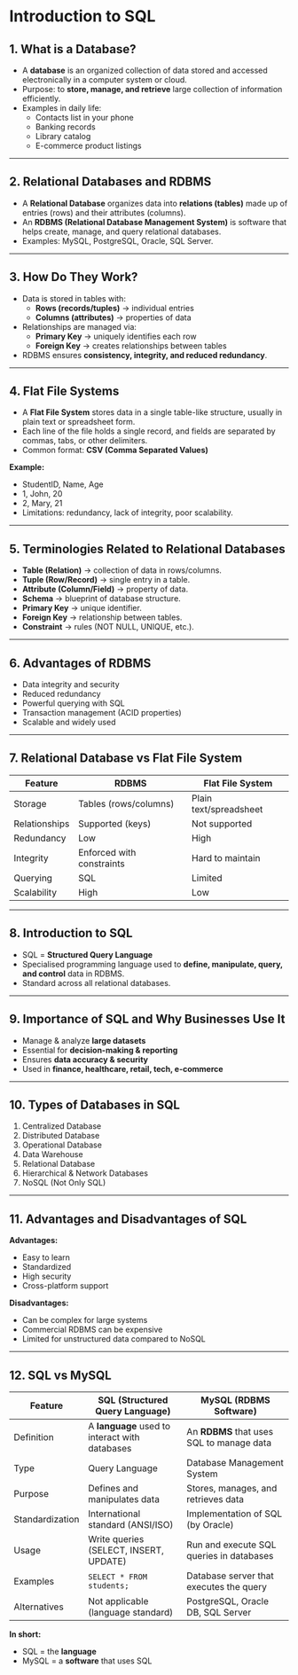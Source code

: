 # Introduction to SQL

## 1. What is a Database?
- A **database** is an organized collection of data stored and accessed electronically in a computer system or cloud.  
- Purpose: to **store, manage, and retrieve** large collection of information efficiently.  
- Examples in daily life:  
  - Contacts list in your phone  
  - Banking records  
  - Library catalog  
  - E-commerce product listings  

---

## 2. Relational Databases and RDBMS
- A **Relational Database** organizes data into **relations (tables)** made up of entries (rows) and their attributes (columns).  
- An **RDBMS (Relational Database Management System)** is software that helps create, manage, and query relational databases.  
- Examples: MySQL, PostgreSQL, Oracle, SQL Server.  

---

## 3. How Do They Work?
- Data is stored in tables with:  
  - **Rows (records/tuples)** → individual entries  
  - **Columns (attributes)** → properties of data  
- Relationships are managed via:  
  - **Primary Key** → uniquely identifies each row  
  - **Foreign Key** → creates relationships between tables  
- RDBMS ensures **consistency, integrity, and reduced redundancy**.  

---

## 4. Flat File Systems
- A **Flat File System** stores data in a single table-like structure, usually in plain text or spreadsheet form.  
- Each line of the file holds a single record, and fields are separated by commas, tabs, or other delimiters.  
- Common format: **CSV (Comma Separated Values)**  

**Example:**
  
- StudentID, Name, Age
- 1, John, 20
- 2, Mary, 21
- Limitations: redundancy, lack of integrity, poor scalability.  

---

## 5. Terminologies Related to Relational Databases
- **Table (Relation)** → collection of data in rows/columns.  
- **Tuple (Row/Record)** → single entry in a table.  
- **Attribute (Column/Field)** → property of data.  
- **Schema** → blueprint of database structure.  
- **Primary Key** → unique identifier.  
- **Foreign Key** → relationship between tables.  
- **Constraint** → rules (NOT NULL, UNIQUE, etc.).  

---

## 6. Advantages of RDBMS
- Data integrity and security  
- Reduced redundancy  
- Powerful querying with SQL  
- Transaction management (ACID properties)  
- Scalable and widely used  

---

## 7. Relational Database vs Flat File System
| Feature              | RDBMS                     | Flat File System |
|-----------------------|---------------------------|------------------|
| Storage              | Tables (rows/columns)    | Plain text/spreadsheet |
| Relationships        | Supported (keys)         | Not supported |
| Redundancy           | Low                      | High |
| Integrity            | Enforced with constraints | Hard to maintain |
| Querying             | SQL                      | Limited |
| Scalability          | High                     | Low |

---

## 8. Introduction to SQL
- SQL = **Structured Query Language**  
- Specialised programming language used to **define, manipulate, query, and control** data in RDBMS.  
- Standard across all relational databases.  

---

## 9. Importance of SQL and Why Businesses Use It
- Manage & analyze **large datasets**  
- Essential for **decision-making & reporting**  
- Ensures **data accuracy & security**  
- Used in **finance, healthcare, retail, tech, e-commerce**  

---

## 10. Types of Databases in SQL
1. Centralized Database  
2. Distributed Database  
3. Operational Database  
4. Data Warehouse  
5. Relational Database  
6. Hierarchical & Network Databases  
7. NoSQL (Not Only SQL)  

---

## 11. Advantages and Disadvantages of SQL
**Advantages:**  
- Easy to learn  
- Standardized  
- High security  
- Cross-platform support  

**Disadvantages:**  
- Can be complex for large systems  
- Commercial RDBMS can be expensive  
- Limited for unstructured data compared to NoSQL  

---

## 12. SQL vs MySQL

| Feature              | SQL (Structured Query Language)           | MySQL (RDBMS Software)          |
|-----------------------|-------------------------------------------|---------------------------------|
| Definition           | A **language** used to interact with databases | An **RDBMS** that uses SQL to manage data |
| Type                 | Query Language                           | Database Management System      |
| Purpose              | Defines and manipulates data              | Stores, manages, and retrieves data |
| Standardization      | International standard (ANSI/ISO)         | Implementation of SQL (by Oracle) |
| Usage                | Write queries (SELECT, INSERT, UPDATE)    | Run and execute SQL queries in databases |
| Examples             | `SELECT * FROM students;`                 | Database server that executes the query |
| Alternatives         | Not applicable (language standard)        | PostgreSQL, Oracle DB, SQL Server |

**In short:**  
- SQL = the **language**  
- MySQL = a **software** that uses SQL  
